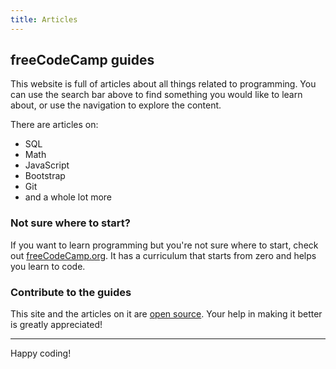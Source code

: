 ```yaml
---
title: Articles
---
```

## freeCodeCamp guides

This website is full of articles about all things related to programming. You can use the search bar above to find something you would like to learn about, or use the navigation to explore the content.

There are articles on:
- SQL
- Math
- JavaScript
- Bootstrap
- Git
- and a whole lot more


### Not sure where to start?
If you want to learn programming but you're not sure where to start, check out <a href='https://freecodecamp.org' target='_blank' rel='nofollow'>freeCodeCamp.org</a>. It has a curriculum that starts from zero and helps you learn to code.


### Contribute to the guides
This site and the articles on it are <a href='https://github.com/freeCodeCamp/guides' target='_blank' rel='nofollow'>open source</a>. Your help in making it better is greatly appreciated!

---

Happy coding!
